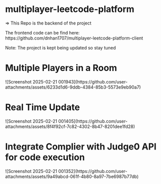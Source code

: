 # multiplayer-leetcode-platform
<p>=> This Repo is the backend of the project</p>
<p>The frontend code can be find here: https://github.com/dnhan1707/multiplayer-leetcode-platform-client</p>
<p>Note: The project is kept being updated so stay tuned</p>

<h1>Multiple Players in a Room</h1>
![Screenshot 2025-02-21 001943](https://github.com/user-attachments/assets/6233d1d6-9ddb-4384-85b3-5573e9eb90a7)

<h1>Real Time Update</h1>
![Screenshot 2025-02-21 001405](https://github.com/user-attachments/assets/8f4f92cf-7c82-4302-8b47-8201dee1fd28)

<h1>Integrate Complier with Judge0 API for code execution</h1>
![Screenshot 2025-02-21 001352](https://github.com/user-attachments/assets/9a49abcd-061f-4b80-8a97-7be6987b77db)
